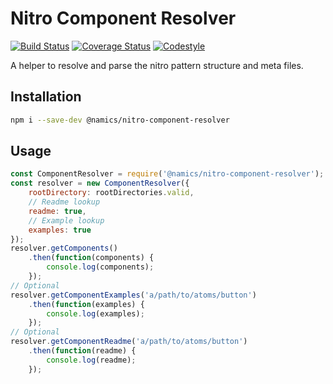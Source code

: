 # Nitro Component Resolver
[![Build Status](https://travis-ci.org/namics/nitro-component-resolver.svg?branch=master)](https://travis-ci.org/namics/nitro-component-resolver)
[![Coverage Status](https://coveralls.io/repos/github/namics/nitro-component-resolver/badge.svg?branch=master)](https://coveralls.io/github/namics/nitro-component-resolver?branch=master)
[![Codestyle](https://img.shields.io/badge/codestyle-namics-green.svg)](https://github.com/namics/eslint-config-namics)

A helper to resolve and parse the nitro pattern structure and meta files.

## Installation

```bash
npm i --save-dev @namics/nitro-component-resolver
```

## Usage

```js
const ComponentResolver = require('@namics/nitro-component-resolver');
const resolver = new ComponentResolver({
    rootDirectory: rootDirectories.valid,
    // Readme lookup
    readme: true,
    // Example lookup
    examples: true
});
resolver.getComponents()
    .then(function(components) {
        console.log(components);
    });
// Optional
resolver.getComponentExamples('a/path/to/atoms/button')
    .then(function(examples) {
        console.log(examples);
    });
// Optional
resolver.getComponentReadme('a/path/to/atoms/button')
    .then(function(readme) {
        console.log(readme);
    });
```
